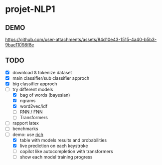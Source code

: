 # projet-NLP1

## DEMO

https://github.com/user-attachments/assets/84d10e43-1515-4a40-b5b3-9bae11098f8e

## TODO

- [x] download & tokenize dataset
- [x] main classifier/sub classifier approch
- [x] big classifier approch
- [ ] try different models
  - [x] bag of words (bayesian)
  - [x] ngrams
  - [x] word2vec/idf
  - [ ] RNN / FNN
  - [ ] Transformers
- [ ] rapport latex
- [ ] benchmarks
- [ ] demo: use [rich](https://github.com/Textualize/rich)
  - [x] table with models results and probabilities
  - [x] live prediction on each keystroke
  - [ ] copilot like autocompletion with transformers
  - [ ] show each model training progress
